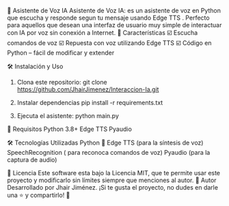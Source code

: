 🎤 Asistente de Voz IA
Asistente de Voz IA:  es un asistente de voz en   Python que escucha y responde segun tu mensaje usando Edge TTS . Perfecto para aquellos que desean una interfaz de usuario muy simple de interactuar con IA por voz sin conexión a Internet.
🚀 Características
☑️ Escucha comandos de voz
☑️ Repuesta con voz utilizando Edge TTS
☑️ Código en Python – fácil de modificar y extender

🛠️ Instalación y Uso
1. Clona este repositorio:
git clone https://github.com/JhairJimenez/Interaccion-Ia.git

2. Instalar dependencias
pip install -r requirements.txt

3. Ejecuta el asistente:
python main.py

📌 Requisitos
Python 3.8+
Edge TTS
Pyaudio 

🛠️ Tecnologías Utilizadas
Python 🐍
Edge TTS (para la síntesis de voz)
SpeechRecognition ( para   reconoca comandos de voz)
Pyaudio (para la captura de audio)

📜 Licencia
Este software esta bajo la Licencia MIT, que te permite usar este proyecto  y modificarlo sin límites siempre que menciones al autor.
👤 Autor
Desarrollado por Jhair Jiménez.
¡Si te gusta el proyecto, no dudes en darle una ⭐ y compartirlo! 🚀

